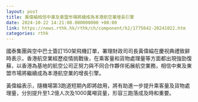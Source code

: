 ```yaml
---
layout: post
title: 黃偉綸相信中東及東盟市場將續成為本港航空業增長引擎
date: 2024-10-22 14:21:08.000000000 +08:00
link: https://news.rthk.hk/rthk/ch/component/k2/1775642-20241022.htm
categories: rthk
---
```


國泰集團與空中巴士簽訂150架飛機訂單，署理財政司司長黃偉綸在慶祝典禮致辭時表示，香港航空業經歷疫情挑戰後，在乘客量和貨物處理量等方面都出現強勁復蘇，以香港為基地的航空公司正努力與不同合作夥伴拓展航空業務，相信中東及東盟市場將繼續成為本港航空業的增長引擎。

黃偉綸表示，隨機場第3跑道短期內即將啟用，將有助進一步提升乘客量及貨物處理量，分別提升至1.2億人次及1000萬噸貨量，形容三跑落成及時和重要。

